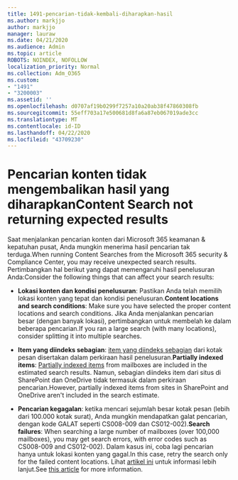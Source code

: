 ```yaml
---
title: 1491-pencarian-tidak-kembali-diharapkan-hasil
ms.author: markjjo
author: markjjo
manager: lauraw
ms.date: 04/21/2020
ms.audience: Admin
ms.topic: article
ROBOTS: NOINDEX, NOFOLLOW
localization_priority: Normal
ms.collection: Adm_O365
ms.custom:
- "1491"
- "3200003"
ms.assetid: ''
ms.openlocfilehash: d0707af19b0299f7257a10a20ab38f47860308fb
ms.sourcegitcommit: 55eff703a17e500681d8fa6a87eb067019ade3cc
ms.translationtype: MT
ms.contentlocale: id-ID
ms.lasthandoff: 04/22/2020
ms.locfileid: "43709230"
---
```

# <a name="content-search-not-returning-expected-results"></a><span data-ttu-id="51c02-102">Pencarian konten tidak mengembalikan hasil yang diharapkan</span><span class="sxs-lookup"><span data-stu-id="51c02-102">Content Search not returning expected results</span></span>

<span data-ttu-id="51c02-103">Saat menjalankan pencarian konten dari Microsoft 365 keamanan & kepatuhan pusat, Anda mungkin menerima hasil pencarian tak terduga.</span><span class="sxs-lookup"><span data-stu-id="51c02-103">When running Content Searches from the Microsoft 365 security & Compliance Center, you may receive unexpected search results.</span></span> <span data-ttu-id="51c02-104">Pertimbangkan hal berikut yang dapat memengaruhi hasil penelusuran Anda:</span><span class="sxs-lookup"><span data-stu-id="51c02-104">Consider the following things that can affect your search results:</span></span>

- <span data-ttu-id="51c02-105">**Lokasi konten dan kondisi penelusuran**: Pastikan Anda telah memilih lokasi konten yang tepat dan kondisi penelusuran.</span><span class="sxs-lookup"><span data-stu-id="51c02-105">**Content locations and search conditions**: Make sure you have selected the proper content locations and search conditions.</span></span> <span data-ttu-id="51c02-106">Jika Anda menjalankan pencarian besar (dengan banyak lokasi), pertimbangkan untuk membelah ke dalam beberapa pencarian.</span><span class="sxs-lookup"><span data-stu-id="51c02-106">If you ran a large search (with many locations), consider splitting it into multiple searches.</span></span>

- <span data-ttu-id="51c02-107">**Item yang diindeks sebagian**: [item yang diindeks sebagian](https://docs.microsoft.com/office365/securitycompliance/partially-indexed-items-in-content-search) dari kotak pesan disertakan dalam perkiraan hasil penelusuran.</span><span class="sxs-lookup"><span data-stu-id="51c02-107">**Partially indexed items**:  [Partially indexed items](https://docs.microsoft.com/office365/securitycompliance/partially-indexed-items-in-content-search) from mailboxes are included in the estimated search results.</span></span> <span data-ttu-id="51c02-108">Namun, sebagian diindeks item dari situs di SharePoint dan OneDrive tidak termasuk dalam perkiraan pencarian.</span><span class="sxs-lookup"><span data-stu-id="51c02-108">However, partially indexed items from sites in SharePoint and OneDrive aren't included in the search estimate.</span></span>

- <span data-ttu-id="51c02-109">**Pencarian kegagalan**: ketika mencari sejumlah besar kotak pesan (lebih dari 100.000 kotak surat), Anda mungkin mendapatkan galat pencarian, dengan kode GALAT seperti CS008-009 dan CS012-002).</span><span class="sxs-lookup"><span data-stu-id="51c02-109">**Search failures**: When searching a large number of mailboxes (over 100,000 mailboxes), you may get search errors, with error codes such as CS008-009 and CS012-002).</span></span> <span data-ttu-id="51c02-110">Dalam kasus ini, coba lagi pencarian hanya untuk lokasi konten yang gagal.</span><span class="sxs-lookup"><span data-stu-id="51c02-110">In this case, retry the search only for the failed content locations.</span></span> <span data-ttu-id="51c02-111">Lihat [artikel ini](https://docs.microsoft.com/office365/securitycompliance/retry-failed-content-search) untuk informasi lebih lanjut.</span><span class="sxs-lookup"><span data-stu-id="51c02-111">See  [this article](https://docs.microsoft.com/office365/securitycompliance/retry-failed-content-search) for more information.</span></span>
